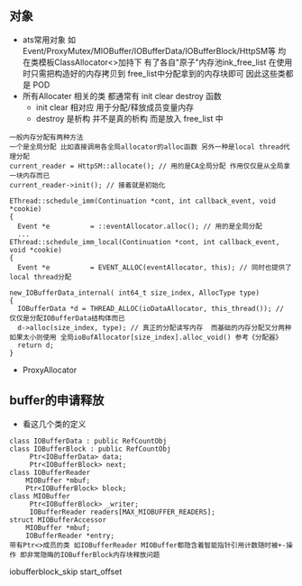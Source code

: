## 对象
- ats常用对象 如Event/ProxyMutex/MIOBuffer/IOBufferData/IOBufferBlock/HttpSM等 均在类模板ClassAllocator<>加持下 
有了各自"原子"内存池ink_free_list 在使用时只需把构造好的内存拷贝到 free_list中分配拿到的内存块即可 因此这些类都是
POD 
- 所有Allocater 相关的类 都通常有 init clear destroy 函数 
    - init clear 相对应 用于分配/释放成员变量内存
    - destroy 是析构 并不是真的析构 而是放入 free_list 中
```
一般内存分配有两种方法
一个是全局分配 比如直接调用各全局allocator的alloc函数 另外一种是local thread代理分配
current_reader = HttpSM::allocate(); // 用的是CA全局分配 作用仅仅是从全局拿一块内存而已
current_reader->init(); // 接着就是初始化

EThread::schedule_imm(Continuation *cont, int callback_event, void *cookie)
{
  Event *e          = ::eventAllocator.alloc(); // 用的是全局分配
  ...
EThread::schedule_imm_local(Continuation *cont, int callback_event, void *cookie)
{
  Event *e          = EVENT_ALLOC(eventAllocator, this); // 同时也提供了local thread分配

new_IOBufferData_internal( int64_t size_index, AllocType type)
{
  IOBufferData *d = THREAD_ALLOC(ioDataAllocator, this_thread()); // 仅仅是分配IOBufferData结构体而已
  d->alloc(size_index, type); // 真正的分配读写内存  而基础的内存分配又分两种 如果太小则使用 全局ioBufAllocator[size_index].alloc_void() 参考《分配器》
  return d;
}

```
- ProxyAllocator 

## buffer的申请释放
- 看这几个类的定义
```
class IOBufferData : public RefCountObj
class IOBufferBlock : public RefCountObj
     Ptr<IOBufferData> data;
     Ptr<IOBufferBlock> next;
class IOBufferReader
    MIOBuffer *mbuf;
    Ptr<IOBufferBlock> block;
class MIOBuffer
     Ptr<IOBufferBlock> _writer;
     IOBufferReader readers[MAX_MIOBUFFER_READERS];
struct MIOBufferAccessor 
    MIOBuffer *mbuf;
    IOBufferReader *entry;
带有Ptr<>成员的类 如IOBufferReader MIOBuffer都隐含着智能指针引用计数随时被+-操作 即非常隐晦的IOBufferBlock内存块释放问题
```
iobufferblock_skip
start_offset
